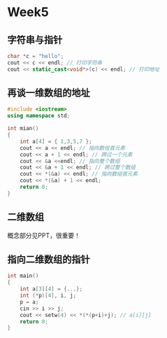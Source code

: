 # Week5

## 字符串与指针

```c++
char *c = "hello";
cout << c << endl; // 打印字符串
cout << static_cast<void*>(c) << endl; // 打印地址
```

## 再谈一维数组的地址

```c++
#include <iostream>
using namespace std;

int mian()
{
	int a[4] = { 1,3,5,7 };
  	cout << a << endl; // 指向数组首元素
  	cout << a + 1 << endl; // 跨过一个元素
  	cout << &a <<endl; // 指向整个数组
  	cout << &a + 1 << endl; // 跨过整个数组
  	cout << *(&a) << endl; // 指向数组首元素
  	cout << *(&a) + 1 << endl;
  	return 0;
}
```

## 二维数组

概念部分见PPT，很重要！

## 指向二维数组的指针

```c++
int main()
{
	int a[3][4] = {...};
  	int (*p)[4], i, j;
  	p = a;
  	cin >> i >> j;
  	cout << setw(4) << *(*(p+i)+j); // a[i][j]
  	return 0;
}
```


